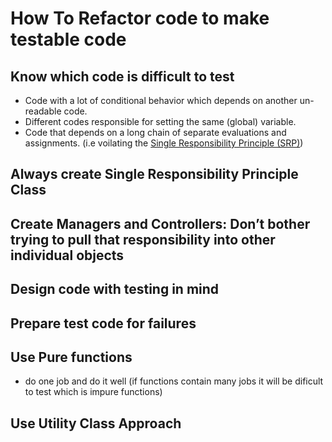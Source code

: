 # How To Refactor code to make testable code
## Know which code is difficult to test
  - Code with a lot of conditional behavior which depends on another un-readable code.
  - Different codes responsible for setting the same (global) variable.
  - Code that depends on a long chain of separate evaluations and assignments.
    (i.e voilating the [Single Responsibility Principle (SRP)](https://en.wikipedia.org/wiki/Single_responsibility_principle))
## Always create Single Responsibility Principle Class


## Create Managers and Controllers: Don’t bother trying to pull that responsibility into other individual objects


## Design code with testing in mind 


## Prepare test code for failures 

## Use Pure functions
   - do one job and do it well (if functions contain many jobs it will be dificult to test which is impure functions)

## Use Utility Class Approach
